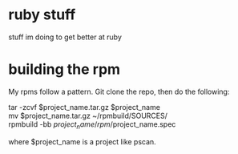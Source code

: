 # ruby stuff
stuff im doing to get better at ruby



# building the rpm
My rpms follow a pattern. Git clone the repo, then do the following:  

tar -zcvf $project_name.tar.gz $project_name  
mv $project_name.tar.gz ~/rpmbuild/SOURCES/  
rpmbuild -bb $project_name/rpm/$project_name.spec  
  
where $project_name is a project like pscan.
